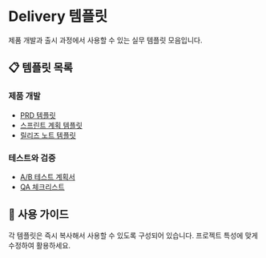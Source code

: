 # Delivery 템플릿

제품 개발과 출시 과정에서 사용할 수 있는 실무 템플릿 모음입니다.

## 📋 템플릿 목록

### 제품 개발
- [PRD 템플릿](./prd-template.md)
- [스프린트 계획 템플릿](./sprint-planning-template.md)
- [릴리즈 노트 템플릿](./release-notes-template.md)

### 테스트와 검증
- [A/B 테스트 계획서](./ab-test-plan-template.md)
- [QA 체크리스트](./qa-checklist-template.md)

## 🎯 사용 가이드

각 템플릿은 즉시 복사해서 사용할 수 있도록 구성되어 있습니다.
프로젝트 특성에 맞게 수정하여 활용하세요.